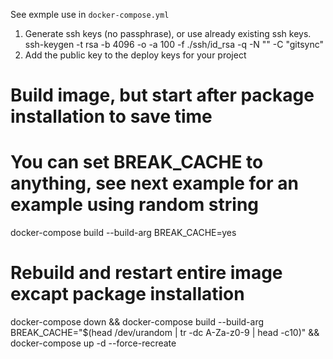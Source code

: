 See exmple use in `docker-compose.yml`

1. Generate ssh keys (no passphrase), or use already existing ssh keys.
  ssh-keygen -t rsa -b 4096 -o -a 100 -f ./ssh/id_rsa -q -N "" -C "gitsync"
2. Add the public key to the deploy keys for your project

# Build image, but start after package installation to save time
# You can set BREAK_CACHE to anything, see next example for an example using random string
docker-compose build --build-arg BREAK_CACHE=yes

# Rebuild and restart entire image excapt package installation
docker-compose down && docker-compose build --build-arg BREAK_CACHE="$(head /dev/urandom | tr -dc A-Za-z0-9 | head -c10)" && docker-compose up -d --force-recreate
